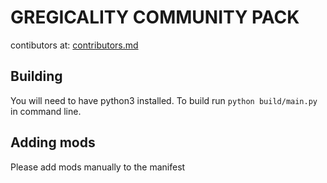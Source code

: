# GREGICALITY COMMUNITY PACK
contibutors at: [contributors.md](contributors.md)
## Building
You will need to have python3 installed.
To build run `python build/main.py` in command line.

## Adding mods
Please add mods manually to the manifest
